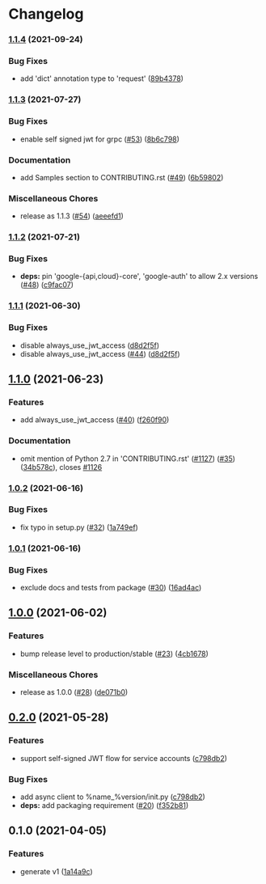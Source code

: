 # Changelog

### [1.1.4](https://www.github.com/googleapis/python-appengine-admin/compare/v1.1.3...v1.1.4) (2021-09-24)


### Bug Fixes

* add 'dict' annotation type to 'request' ([89b4378](https://www.github.com/googleapis/python-appengine-admin/commit/89b4378632af08a11c3bd45d88eb0f0ac152238f))

### [1.1.3](https://www.github.com/googleapis/python-appengine-admin/compare/v1.1.2...v1.1.3) (2021-07-27)


### Bug Fixes

* enable self signed jwt for grpc ([#53](https://www.github.com/googleapis/python-appengine-admin/issues/53)) ([8b6c798](https://www.github.com/googleapis/python-appengine-admin/commit/8b6c79806ea6c052d27434da1d6b997d27a83156))


### Documentation

* add Samples section to CONTRIBUTING.rst ([#49](https://www.github.com/googleapis/python-appengine-admin/issues/49)) ([6b59802](https://www.github.com/googleapis/python-appengine-admin/commit/6b59802d54d044575520711416baa85b0a636bea))


### Miscellaneous Chores

* release as 1.1.3 ([#54](https://www.github.com/googleapis/python-appengine-admin/issues/54)) ([aeeefd1](https://www.github.com/googleapis/python-appengine-admin/commit/aeeefd10f953ec09ddc8e3bde38f0d90bdab47f8))

### [1.1.2](https://www.github.com/googleapis/python-appengine-admin/compare/v1.1.1...v1.1.2) (2021-07-21)


### Bug Fixes

* **deps:** pin 'google-{api,cloud}-core', 'google-auth' to allow 2.x versions ([#48](https://www.github.com/googleapis/python-appengine-admin/issues/48)) ([c9fac07](https://www.github.com/googleapis/python-appengine-admin/commit/c9fac071151957e69fd83cb9aefb027c6551a55c))

### [1.1.1](https://www.github.com/googleapis/python-appengine-admin/compare/v1.1.0...v1.1.1) (2021-06-30)


### Bug Fixes

* disable always_use_jwt_access ([d8d2f5f](https://www.github.com/googleapis/python-appengine-admin/commit/d8d2f5f9e6c986387fd0d811e4be06a68a83aa8e))
* disable always_use_jwt_access ([#44](https://www.github.com/googleapis/python-appengine-admin/issues/44)) ([d8d2f5f](https://www.github.com/googleapis/python-appengine-admin/commit/d8d2f5f9e6c986387fd0d811e4be06a68a83aa8e))

## [1.1.0](https://www.github.com/googleapis/python-appengine-admin/compare/v1.0.2...v1.1.0) (2021-06-23)


### Features

* add always_use_jwt_access ([#40](https://www.github.com/googleapis/python-appengine-admin/issues/40)) ([f260f90](https://www.github.com/googleapis/python-appengine-admin/commit/f260f90985b5f05f11258b86af1b1ead652a882d))


### Documentation

* omit mention of Python 2.7 in 'CONTRIBUTING.rst' ([#1127](https://www.github.com/googleapis/python-appengine-admin/issues/1127)) ([#35](https://www.github.com/googleapis/python-appengine-admin/issues/35)) ([34b578c](https://www.github.com/googleapis/python-appengine-admin/commit/34b578c920e8fba4cca1eb0532d357552056d12f)), closes [#1126](https://www.github.com/googleapis/python-appengine-admin/issues/1126)

### [1.0.2](https://www.github.com/googleapis/python-appengine-admin/compare/v1.0.1...v1.0.2) (2021-06-16)


### Bug Fixes

* fix typo in setup.py ([#32](https://www.github.com/googleapis/python-appengine-admin/issues/32)) ([1a749ef](https://www.github.com/googleapis/python-appengine-admin/commit/1a749effe4873c759a1630c0d836bafa193856c6))

### [1.0.1](https://www.github.com/googleapis/python-appengine-admin/compare/v1.0.0...v1.0.1) (2021-06-16)


### Bug Fixes

* exclude docs and tests from package ([#30](https://www.github.com/googleapis/python-appengine-admin/issues/30)) ([16ad4ac](https://www.github.com/googleapis/python-appengine-admin/commit/16ad4acea57a44126d0d954962a15a455dfbdbf0))

## [1.0.0](https://www.github.com/googleapis/python-appengine-admin/compare/v0.2.0...v1.0.0) (2021-06-02)


### Features

* bump release level to production/stable ([#23](https://www.github.com/googleapis/python-appengine-admin/issues/23)) ([4cb1678](https://www.github.com/googleapis/python-appengine-admin/commit/4cb167891b8d926389dd9561de8ea7b5314906c4))


### Miscellaneous Chores

* release as 1.0.0 ([#28](https://www.github.com/googleapis/python-appengine-admin/issues/28)) ([de071b0](https://www.github.com/googleapis/python-appengine-admin/commit/de071b09a7ec19637452856e1bbdb522e5f1d050))

## [0.2.0](https://www.github.com/googleapis/python-appengine-admin/compare/v0.1.0...v0.2.0) (2021-05-28)


### Features

* support self-signed JWT flow for service accounts ([c798db2](https://www.github.com/googleapis/python-appengine-admin/commit/c798db287a2e85551e512e66d4bc1da344a806d2))


### Bug Fixes

* add async client to %name_%version/init.py ([c798db2](https://www.github.com/googleapis/python-appengine-admin/commit/c798db287a2e85551e512e66d4bc1da344a806d2))
* **deps:** add packaging requirement ([#20](https://www.github.com/googleapis/python-appengine-admin/issues/20)) ([f352b81](https://www.github.com/googleapis/python-appengine-admin/commit/f352b811c13dd4b5b9fecf719dad05ce292e61fa))

## 0.1.0 (2021-04-05)


### Features

* generate v1 ([1a14a9c](https://www.github.com/googleapis/python-appengine-admin/commit/1a14a9c4dba69fae84586b59da27762b5f39e58b))

